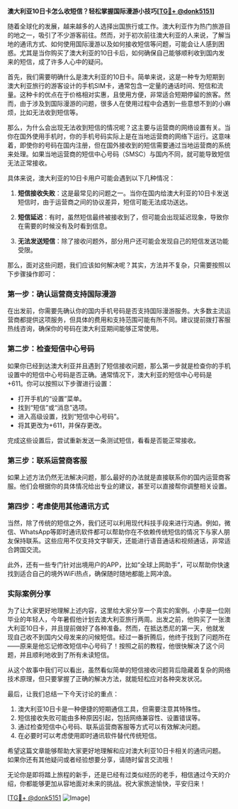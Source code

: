 **澳大利亚10日卡怎么收短信？轻松掌握国际漫游小技巧[[TG💪+ @donk5151](https://t.me/s/donk5151)]**

随着全球化的发展，越来越多的人选择出国旅行或工作。澳大利亚作为热门旅游目的地之一，吸引了不少游客前往。然而，对于初次前往澳大利亚的人来说，了解当地的通讯方式、如何使用国际漫游以及如何接收短信等问题，可能会让人感到困惑。尤其是当你购买了澳大利亚的10日卡后，如何确保自己能够顺利收到国内发来的短信，成了许多人心中的疑问。

首先，我们需要明确什么是澳大利亚的10日卡。简单来说，这是一种专为短期到澳大利亚旅行的游客设计的手机SIM卡，通常包含一定量的通话时间、短信和流量。这种卡的优点在于价格相对实惠，且使用方便，非常适合短期停留的旅客。然而，由于涉及到国际漫游的问题，很多人在使用过程中会遇到一些意想不到的小麻烦，比如无法收到短信等。

那么，为什么会出现无法收到短信的情况呢？这主要与运营商的网络设置有关。当你在国外使用手机时，你的手机号码实际上是在当地运营商的网络下运行。这意味着，即使你的号码在国内注册，但在国外接收到的短信需要通过当地运营商的系统来处理。如果当地运营商的短信中心号码（SMSC）与国内不同，就可能导致短信无法正常接收。

具体来说，澳大利亚的10日卡用户可能会遇到以下几种情况：

1. **短信接收失败**：这是最常见的问题之一。当你在国内给澳大利亚的10日卡发送短信时，由于运营商之间的协议差异，短信可能无法成功送达。
   
2. **短信延迟**：有时，虽然短信最终被接收到了，但可能会出现延迟现象，导致你在需要的时候没有及时看到信息。

3. **无法发送短信**：除了接收问题外，部分用户还可能会发现自己的短信发送功能受限。

那么，面对这些问题，我们应该如何解决呢？其实，方法并不复杂，只需要按照以下步骤操作即可：

### 第一步：确认运营商支持国际漫游

在出发前，你需要先确认你的国内手机号码是否支持国际漫游服务。大多数主流运营商都提供这项服务，但具体的费用和支持范围可能有所不同。建议提前拨打客服热线咨询，确保你的号码在澳大利亚期间能够正常使用。

### 第二步：检查短信中心号码

如果你已经到达澳大利亚并且遇到了短信接收问题，那么第一步就是检查你的手机设置中的短信中心号码是否正确。通常情况下，澳大利亚的短信中心号码是+611。你可以按照以下步骤进行设置：

- 打开手机的“设置”菜单。
- 找到“短信”或“消息”选项。
- 进入高级设置，找到“短信中心号码”。
- 将其更改为+611，并保存更改。

完成这些设置后，尝试重新发送一条测试短信，看看是否能正常接收。

### 第三步：联系运营商客服

如果上述方法仍然无法解决问题，那么最好的办法就是直接联系你的国内运营商客服。他们会根据你的具体情况给出专业的建议，甚至可以直接帮你调整相关设置。

### 第四步：考虑使用其他通讯方式

当然，除了传统的短信之外，我们还可以利用现代科技手段来进行沟通。例如，微信、WhatsApp等即时通讯软件都可以帮助你在不依赖传统短信的情况下与家人朋友保持联系。这些应用不仅支持文字聊天，还能进行语音通话和视频通话，非常适合跨国交流。

此外，还有一些专门针对出境用户的APP，比如“全球上网助手”，可以帮助你快速找到适合自己的境外WiFi热点，确保随时随地都能上网冲浪。

### 实际案例分享

为了让大家更好地理解上述内容，这里给大家分享一个真实的案例。小李是一位刚毕业的年轻人，今年暑假他计划去澳大利亚旅行两周。出发之前，他购买了一张澳大利亚10日卡，并且提前做好了各种准备。然而，在抵达悉尼的第一天，他就发现自己收不到国内父母发来的问候短信。经过一番折腾后，他终于找到了问题所在——原来是他忘记修改短信中心号码了！按照之前的教程，他很快解决了这个问题，并且顺利地收到了所有未读短信。

从这个故事中我们可以看出，虽然看似简单的短信接收问题背后隐藏着复杂的网络技术原理，但只要掌握了正确的解决方法，就能轻松应对各种突发状况。

最后，让我们总结一下今天讨论的重点：

1. 澳大利亚10日卡是一种便捷的短期通信工具，但需要注意其特殊性。
2. 短信接收失败可能由多种原因引起，包括网络兼容性、设置错误等。
3. 通过检查短信中心号码、联系运营商客服等方式可以有效解决问题。
4. 在必要时可以考虑使用即时通讯软件替代传统短信。

希望这篇文章能够帮助大家更好地理解和应对澳大利亚10日卡相关的通讯问题。如果你还有其他疑问或者经验想要分享，请随时留言交流哦！

无论你是即将踏上旅程的新手，还是已经有过类似经历的老手，相信通过今天的介绍，你都能够更加从容地面对未来的挑战。祝大家旅途愉快，平安归来！

[[TG💪+ @donk5151](https://t.me/s/donk5151) ![Image](https://i.postimg.cc/rwNCRYN7/Snipaste-2025-04-30-17-27-05.png)]